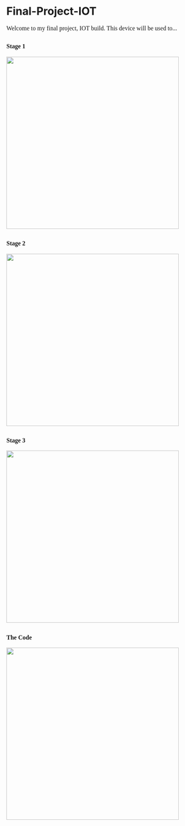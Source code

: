 # Final-Project-IOT

<html>
<body>
<p><span style="font-size:16px;"><span style="font-family:times new roman,times,serif;">Welcome to my final project, IOT build. This device will be used to...</span></span></p>

<h2><span style="font-size:16px;"><span style="font-family:times new roman,times,serif;">Stage 1</span></span></h2>

<p><img alt="" src="abc" style="width: 450px; height: 450px;" /></p>

<h2><span style="font-size:16px;"><span style="font-family:times new roman,times,serif;">Stage 2</span></span></h2>

<p><img alt="" src="abc" style="width: 450px; height: 450px;" /></p>

<h2><span style="font-size:16px;"><span style="font-family:times new roman,times,serif;">Stage 3</span></span></h2>

<p><img alt="" src="abc" style="width: 450px; height: 450px;" /></p>

<h2><span style="font-size:16px;"><span style="font-family:times new roman,times,serif;">The Code</span></span></h2>

<p><img alt="" src="abc" style="width: 450px; height: 450px;" /></p>

</body>
</html>
